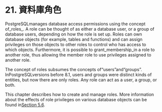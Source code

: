 # 21. 資料庫角色

PostgreSQLmanages database access permissions using the concept of_roles_. A role can be thought of as either a database user, or a group of database users, depending on how the role is set up. Roles can own database objects \(for example, tables and functions\) and can assign privileges on those objects to other roles to control who has access to which objects. Furthermore, it is possible to grant\_membership\_in a role to another role, thus allowing the member role to use privileges assigned to another role.

The concept of roles subsumes the concepts of“users”and“groups”. InPostgreSQLversions before 8.1, users and groups were distinct kinds of entities, but now there are only roles. Any role can act as a user, a group, or both.

This chapter describes how to create and manage roles. More information about the effects of role privileges on various database objects can be found in[Section 5.6](https://www.postgresql.org/docs/10/static/ddl-priv.html).

